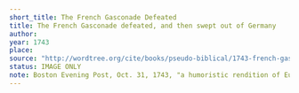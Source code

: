 ```yaml
---
short_title: The French Gasconade Defeated
title: The French Gasconade defeated, and then swept out of Germany
author: 
year: 1743
place: 
source: "http://wordtree.org/cite/books/pseudo-biblical/1743-french-gasconade.pdf"
status: IMAGE ONLY
note: Boston Evening Post, Oct. 31, 1743, "a humoristic rendition of European international politics" - Eran Shalev
---
```


